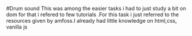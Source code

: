 #Drum sound
This was among the easier tasks i had to just study a bit on dom for that i refered to few tutorials .For this task i just referred to the resources given by amfoss.I already had little knowledge on html,css, vanilla js 
